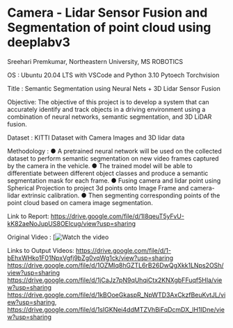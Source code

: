 # Camera - Lidar Sensor Fusion and Segmentation of point cloud using deeplabv3
Sreehari Premkumar, Northeastern University, MS ROBOTICS

OS : Ubuntu 20.04 LTS
with VSCode and Python 3.10 Pytoech Torchvision

Title : Semantic Segmentation using Neural Nets + 3D Lidar Sensor Fusion

Objective: The objective of this project is to develop a system that can accurately identify
and track objects in a driving environment using a combination of neural networks,
semantic segmentation, and 3D LiDAR fusion.

Dataset : KITTI Dataset with Camera Images and 3D lidar data

Methodology :
● A pretrained neural network will be used on the collected dataset to perform semantic
segmentation on new video frames captured by the camera in the vehicle.
● The trained model will be able to differentiate between different object classes and
produce a semantic segmentation mask for each frame.
● Fusing camera and lidar point using Spherical Projection to project 3d points onto
Image Frame and camera-lidar extrinsic calibration.
● Then segmenting corresponding points of the point cloud based on camera image
segmentation.


Link to Report:
https://drive.google.com/file/d/1I8qeuT5yFvU-kK82aeNoJupUS8OElcug/view?usp=sharing

Original Video : 
[![Watch the video](https://drive.google.com/file/d/1sIGKNei4ddMTZVhBiFqDcmDX_lH1IDne/view?usp=sharing)

Links to Output Videos:
https://drive.google.com/file/d/1-bEhxWHko1F01NpxVgfj9bZg0vqWg1ck/view?usp=sharing
https://drive.google.com/file/d/1OZMlq8hGZTL6rB26DwQgXkk1LNps2OSh/view?usp=sharing
https://drive.google.com/file/d/1jCaJz7pN9qUhqiCtx2KNXgbFFuqf5HIa/view?usp=sharing
https://drive.google.com/file/d/1kBOoeGkaspR_NpWTD3AxCkzfBeuKvtJL/view?usp=sharing,
https://drive.google.com/file/d/1sIGKNei4ddMTZVhBiFqDcmDX_lH1IDne/view?usp=sharing
